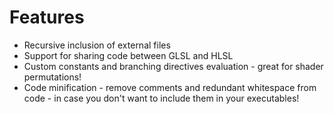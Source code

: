 # Features
* Recursive inclusion of external files
* Support for sharing code between GLSL and HLSL
* Custom constants and branching directives evaluation - great for shader permutations!
* Code minification - remove comments and redundant whitespace from code - in case you don't want to include them in your executables!
